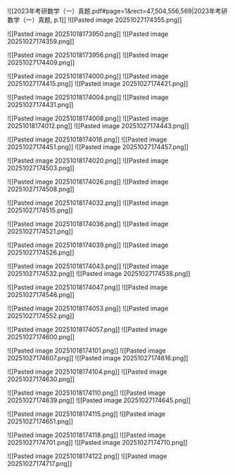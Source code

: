 ![[2023年考研数学（一）真题.pdf#page=1&rect=47,504,556,569|2023年考研数学（一）真题, p.1]]
![[Pasted image 20251027174355.png]]


![[Pasted image 20251018173950.png]]
![[Pasted image 20251027174359.png]]


![[Pasted image 20251018173956.png]]
![[Pasted image 20251027174409.png]]


![[Pasted image 20251018174000.png]]
![[Pasted image 20251027174415.png]]
![[Pasted image 20251027174421.png]]

![[Pasted image 20251018174004.png]]
![[Pasted image 20251027174431.png]]


![[Pasted image 20251018174008.png]]
![[Pasted image 20251018174012.png]]
![[Pasted image 20251027174443.png]]


![[Pasted image 20251018174016.png]]
![[Pasted image 20251027174451.png]]
![[Pasted image 20251027174457.png]]

![[Pasted image 20251018174020.png]]
![[Pasted image 20251027174503.png]]


![[Pasted image 20251018174026.png]]
![[Pasted image 20251027174508.png]]


![[Pasted image 20251018174032.png]]
![[Pasted image 20251027174515.png]]


![[Pasted image 20251018174036.png]]
![[Pasted image 20251027174521.png]]


![[Pasted image 20251018174039.png]]
![[Pasted image 20251027174526.png]]


![[Pasted image 20251018174043.png]]
![[Pasted image 20251027174532.png]]
![[Pasted image 20251027174538.png]]

![[Pasted image 20251018174047.png]]
![[Pasted image 20251027174546.png]]


![[Pasted image 20251018174053.png]]
![[Pasted image 20251027174552.png]]


![[Pasted image 20251018174057.png]]
![[Pasted image 20251027174600.png]]


![[Pasted image 20251018174101.png]]
![[Pasted image 20251027174607.png]]
![[Pasted image 20251027174616.png]]

![[Pasted image 20251018174104.png]]
![[Pasted image 20251027174630.png]]


![[Pasted image 20251018174110.png]]
![[Pasted image 20251027174639.png]]
![[Pasted image 20251027174645.png]]

![[Pasted image 20251018174115.png]]
![[Pasted image 20251027174651.png]]


![[Pasted image 20251018174118.png]]
![[Pasted image 20251027174701.png]]
![[Pasted image 20251027174710.png]]

![[Pasted image 20251018174122.png]]
![[Pasted image 20251027174717.png]]










